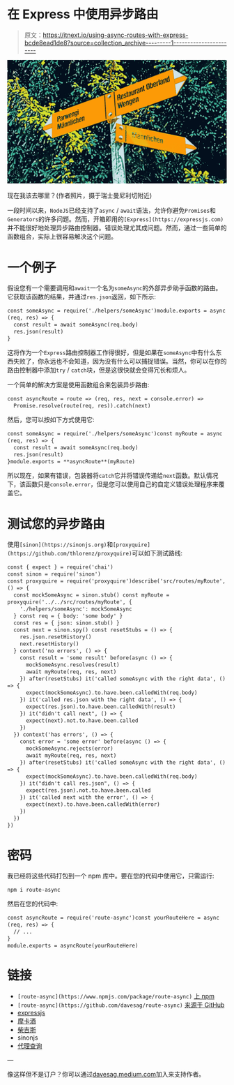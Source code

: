 # 在 Express 中使用异步路由

> 原文：<https://itnext.io/using-async-routes-with-express-bcde8ead1de8?source=collection_archive---------1----------------------->

![](img/49169b6cd83215432daa13ec7b143ca4.png)

现在我该去哪里？(作者照片，摄于瑞士曼尼利切附近)

一段时间以来，`NodeJS`已经支持了`async` / `await`语法，允许你避免`Promises`和`Generators`的许多问题。然而，开箱即用的`[Express](https://expressjs.com)`并不能很好地处理异步路由控制器。错误处理尤其成问题。然而，通过一些简单的函数组合，实际上很容易解决这个问题。

# 一个例子

假设您有一个需要调用和`await`一个名为`someAsync`的外部异步助手函数的路由。它获取该函数的结果，并通过`res.json`返回，如下所示:

```
const someAsync = require('./helpers/someAsync')module.exports = async (req, res) => {
  const result = await someAsync(req.body)
  res.json(result)
}
```

这将作为一个`Express`路由控制器工作得很好，但是如果在`someAsync`中有什么东西失败了，你永远也不会知道，因为没有什么可以捕捉错误。当然，你可以在你的路由控制器中添加`try` / `catch`块，但是这很快就会变得冗长和烦人。

一个简单的解决方案是使用函数组合来包装异步路由:

```
const asyncRoute = route => (req, res, next = console.error) =>
  Promise.resolve(route(req, res)).catch(next)
```

然后，您可以按如下方式使用它:

```
const someAsync = require('./helpers/someAsync')const myRoute = async (req, res) => {
  const result = await someAsync(req.body)
  res.json(result)
}module.exports = **asyncRoute**(myRoute)
```

所以现在，如果有错误，包装器将`catch`它并将错误传递给`next`函数。默认情况下，该函数只是`console.error`，但是您可以使用自己的自定义错误处理程序来覆盖它。

# 测试您的异步路由

使用`[sinon](https://sinonjs.org)`和`[proxyquire](https://github.com/thlorenz/proxyquire)`可以如下测试路线:

```
const { expect } = require('chai')
const sinon = require('sinon')
const proxyquire = require('proxyquire')describe('src/routes/myRoute', () => {
  const mockSomeAsync = sinon.stub() const myRoute = proxyquire('../../src/routes/myRoute', {
    './helpers/someAsync': mockSomeAsync
  } const req = { body: 'some body' }
  const res = { json: sinon.stub() }
  const next = sinon.spy() const resetStubs = () => {
    res.json.resetHistory()
    next.resetHistory()
  } context('no errors', () => {
    const result = 'some result' before(async () => {
      mockSomeAsync.resolves(result)
      await myRoute(req, res, next)
    }) after(resetStubs) it('called someAsync with the right data', () => {
      expect(mockSomeAsync).to.have.been.calledWith(req.body)
    }) it('called res.json with the right data', () => {
      expect(res.json).to.have.been.calledWith(result)
    }) it("didn't call next", () => {
      expect(next).not.to.have.been.called
    })
  }) context('has errors', () => {
    const error = 'some error' before(async () => {
      mockSomeAsync.rejects(error)
      await myRoute(req, res, next)
    }) after(resetStubs) it('called someAsync with the right data', () => {
      expect(mockSomeAsync).to.have.been.calledWith(req.body)
    }) it("didn't call res.json", () => {
      expect(res.json).not.to.have.been.called
    }) it('called next with the error', () => {
      expect(next).to.have.been.calledWith(error)
    })
  })
})
```

# 密码

我已经将这些代码打包到一个 npm 库中。要在您的代码中使用它，只需运行:

```
npm i route-async
```

然后在您的代码中:

```
const asyncRoute = require('route-async')const yourRouteHere = async (req, res) => {
  // ...
}
module.exports = asyncRoute(yourRouteHere)
```

# 链接

*   `[route-async](https://www.npmjs.com/package/route-async)` [上 npm](https://www.npmjs.com/package/route-async)
*   `[route-async](https://github.com/davesag/route-async)` [来源于 GitHub](https://github.com/davesag/route-async)
*   [expressjs](https://expressjs.com)
*   [摩卡酒](https://mochajs.org)
*   [柴吉斯](http://www.chaijs.com)
*   sinonjs
*   [代理查询](https://github.com/thlorenz/proxyquire)

—

像这样但不是订户？你可以通过[davesag.medium.com](https://davesag.medium.com/membership)加入来支持作者。